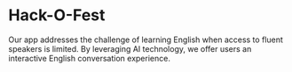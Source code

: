 # Hack-O-Fest
Our app addresses the challenge of learning English when access to fluent speakers is limited. By leveraging AI technology, we offer users an interactive English conversation experience.
